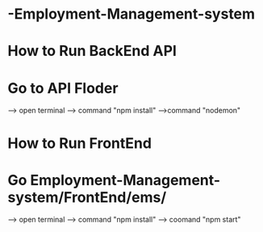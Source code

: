 # -Employment-Management-system

# How to Run BackEnd API
# Go to API Floder
--> open terminal
--> command "npm install"
-->command "nodemon"


# How to Run FrontEnd
# Go Employment-Management-system/FrontEnd/ems/
--> open terminal
--> command "npm install"
--> coomand "npm start"
